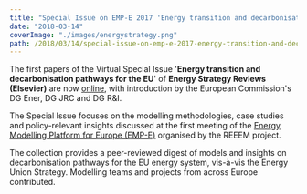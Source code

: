 ```yaml
---
title: "Special Issue on EMP-E 2017 'Energy transition and decarbonisation pathways for the EU' now online"
date: "2018-03-14"
coverImage: "./images/energystrategy.png"
path: /2018/03/14/special-issue-on-emp-e-2017-energy-transition-and-decarbonisation-pathways-for-the-eu-now-online/
---
```


The first papers of the Virtual Special Issue '**Energy transition and decarbonisation pathways for the EU**' of **Energy Strategy Reviews (Elsevier)** are now [online](https://www.sciencedirect.com/journal/energy-strategy-reviews/special-issue/10WDV2647Z6), with introduction by the European Commission's DG Ener, DG JRC and DG R&I.

The Special Issue focuses on the modelling methodologies, case studies and policy-relevant insights discussed at the first meeting of the [Energy Modelling Platform for Europe (EMP-E)](http://www.energymodellingplatform.eu/) organised by the REEEM project.

The collection provides a peer-reviewed digest of models and insights on decarbonisation pathways for the EU energy system, vis-à-vis the Energy Union Strategy. Modelling teams and projects from across Europe contributed.
